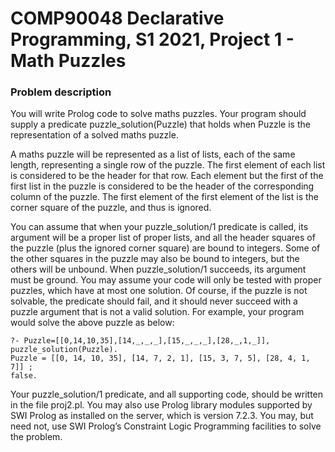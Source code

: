 # COMP90048 Declarative Programming, S1 2021, Project 1 - Math Puzzles

### Problem description
You will write Prolog code to solve maths puzzles. Your program should supply a predicate puzzle_solution(Puzzle) that holds when Puzzle is the representation of a solved maths puzzle.

A maths puzzle will be represented as a list of lists, each of the same length, representing a single row of the puzzle. The first element of each list is considered to be the header for that row. Each element but the first of the first list in the puzzle is considered to be the header of the corresponding column of the puzzle. The first element of the first element of the list is the corner square of the puzzle, and thus is ignored.

You can assume that when your puzzle_solution/1 predicate is called, its argument will be a proper list of proper lists, and all the header squares of the puzzle (plus the ignored corner square) are bound to integers. Some of the other squares in the puzzle may also be bound to integers, but the others will be unbound. When puzzle_solution/1 succeeds, its argument must be ground. You may assume your code will only be tested with proper puzzles, which have at most one solution. Of course, if the puzzle is not solvable, the predicate should fail, and it should never succeed with a puzzle argument that is not a valid solution. For example,
your program would solve the above puzzle as below:

    ?- Puzzle=[[0,14,10,35],[14,_,_,_],[15,_,_,_],[28,_,1,_]], puzzle_solution(Puzzle).
    Puzzle = [[0, 14, 10, 35], [14, 7, 2, 1], [15, 3, 7, 5], [28, 4, 1, 7]] ;
    false.

Your puzzle_solution/1 predicate, and all supporting code, should be written in the file proj2.pl. You may also use Prolog library modules supported by SWI Prolog as installed on the server, which is version 7.2.3. You may, but need not, use SWI Prolog’s Constraint Logic Programming facilities to solve the problem.
